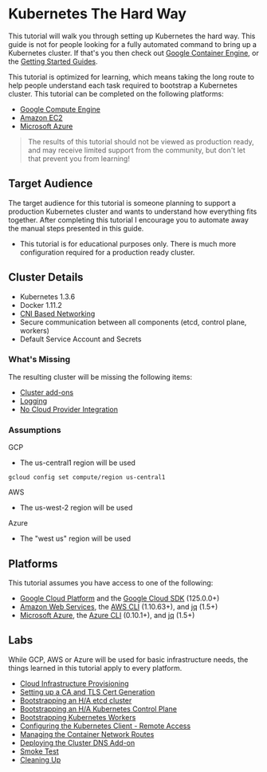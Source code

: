 # Kubernetes The Hard Way

This tutorial will walk you through setting up Kubernetes the hard way. This guide is not for people looking for a fully automated command to bring up a Kubernetes cluster. If that's you then check out [Google Container Engine](https://cloud.google.com/container-engine), or the [Getting Started Guides](http://kubernetes.io/docs/getting-started-guides/).

This tutorial is optimized for learning, which means taking the long route to help people understand each task required to bootstrap a Kubernetes cluster. This tutorial can be completed on the following platforms:

* [Google Compute Engine](https://cloud.google.com/compute)
* [Amazon EC2](https://aws.amazon.com/ec2)
* [Microsoft Azure](https://azure.microsoft.com)


> The results of this tutorial should not be viewed as production ready, and may receive limited support from the community, but don't let that prevent you from learning!

## Target Audience

The target audience for this tutorial is someone planning to support a production Kubernetes cluster and wants to understand how everything fits together. After completing this tutorial I encourage you to automate away the manual steps presented in this guide.

* This tutorial is for educational purposes only. There is much more configuration required for a production ready cluster.

## Cluster Details

* Kubernetes 1.3.6
* Docker 1.11.2
* [CNI Based Networking](https://github.com/containernetworking/cni)
* Secure communication between all components (etcd, control plane, workers)
* Default Service Account and Secrets


### What's Missing

The resulting cluster will be missing the following items:

* [Cluster add-ons](https://github.com/kubernetes/kubernetes/tree/master/cluster/addons)
* [Logging](http://kubernetes.io/docs/user-guide/logging)
* [No Cloud Provider Integration](http://kubernetes.io/docs/getting-started-guides/)

### Assumptions

GCP

* The us-central1 region will be used

```
gcloud config set compute/region us-central1
```

AWS

* The us-west-2 region will be used

Azure

* The "west us" region will be used

## Platforms

This tutorial assumes you have access to one of the following:

* [Google Cloud Platform](https://cloud.google.com) and the [Google Cloud SDK](https://cloud.google.com/sdk/) (125.0.0+)
* [Amazon Web Services](https://aws.amazon.com), the [AWS CLI](https://aws.amazon.com/cli) (1.10.63+), and [jq](https://stedolan.github.io/jq) (1.5+)
* [Microsoft Azure](https://azure.microsoft.com), the [Azure CLI](https://azure.microsoft.com/en-us/documentation/articles/xplat-cli-install/) (0.10.1+), and [jq](https://stedolan.github.io/jq) (1.5+)

## Labs

While GCP, AWS or Azure will be used for basic infrastructure needs, the things learned in this tutorial apply to every platform.

* [Cloud Infrastructure Provisioning](docs/01-infrastructure.md)
* [Setting up a CA and TLS Cert Generation](docs/02-certificate-authority.md)
* [Bootstrapping an H/A etcd cluster](docs/03-etcd.md)
* [Bootstrapping an H/A Kubernetes Control Plane](docs/04-kubernetes-controller.md)
* [Bootstrapping Kubernetes Workers](docs/05-kubernetes-worker.md)
* [Configuring the Kubernetes Client - Remote Access](docs/06-kubectl.md)
* [Managing the Container Network Routes](docs/07-network.md)
* [Deploying the Cluster DNS Add-on](docs/08-dns-addon.md)
* [Smoke Test](docs/09-smoke-test.md)
* [Cleaning Up](docs/10-cleanup.md)
